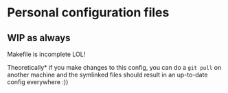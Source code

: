 # Personal configuration files

## WIP as always

Makefile is incomplete LOL!

Theoretically* if you make changes to this config,
you can do a `git pull` on another machine and the
symlinked files should result in an up-to-date config everywhere :))
